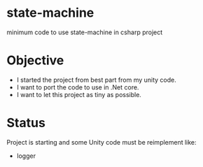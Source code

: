 # state-machine
minimum code to use state-machine in csharp project

# Objective

* I started the project from best part from my unity code.
* I want to port the code to use in .Net core.
* I want to let this project as tiny as possible.

# Status

Project is starting and some Unity code must be reimplement like:
* logger
